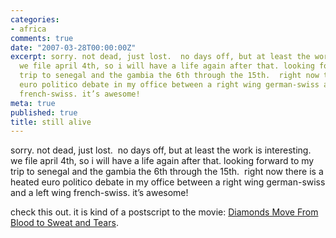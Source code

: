 ```yaml
---
categories:
- africa
comments: true
date: "2007-03-28T00:00:00Z"
excerpt: sorry. not dead, just lost.  no days off, but at least the work is interesting. 
  we file april 4th, so i will have a life again after that. looking forward to my
  trip to senegal and the gambia the 6th through the 15th.  right now there is a heated
  euro politico debate in my office between a right wing german-swiss and a left wing
  french-swiss. it’s awesome!
meta: true
published: true
title: still alive
---
```


sorry. not dead, just lost.  no days off, but at least the work is interesting.  we file april 4th, so i will have a life again after that. looking forward to my trip to senegal and the gambia the 6th through the 15th.  right now there is a heated euro politico debate in my office between a right wing german-swiss and a left wing french-swiss. it’s awesome! 

check this out. it is kind of a postscript to the movie: [Diamonds Move From Blood to Sweat and Tears][1].

 [1]: http://www.nytimes.com/2007/03/25/world/africa/25diamonds.html?_r=1&oref=slogin "Diamonds Move From Blood to Sweat and Tears - New York Times"